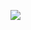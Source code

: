 <img src="https://64.media.tumblr.com/647555eea929d17e9b26da3ecc44ec40/014203ba6b526ec5-52/s500x750/605f8b8e3ed01900a9da1dc5d34aae77f63f3fe9.gifv"></img>
